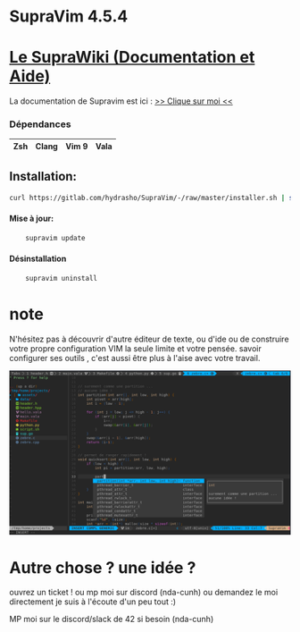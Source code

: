 # SupraVim 4.5.4

# [Le SupraWiki (Documentation et Aide)](https://gitlab.com/hydrasho/SupraVim/-/wikis/home)
La documentation de Supravim est ici : 
[>> Clique sur moi <<](https://gitlab.com/hydrasho/SupraVim/-/wikis/home)


### Dépendances
| Zsh | Clang | Vim 9 | Vala |
|-----|-------|-------|------|
## Installation:
```bash
curl https://gitlab.com/hydrasho/SupraVim/-/raw/master/installer.sh | sh
```

#### Mise à jour:
```bash
    supravim update
```

#### Désinstallation

```bash
    supravim uninstall
```
# note


N'hésitez pas à découvrir d'autre éditeur de texte, ou d'ide ou de construire votre propre configuration VIM la seule limite et votre pensée. savoir configurer ses outils , c'est aussi être plus à l'aise avec votre travail.

<img src="data/README.png"/>

# Autre chose ? une idée ?
ouvrez un ticket ! ou mp moi sur discord (nda-cunh) ou demandez le moi directement
je suis à l'écoute d'un peu tout :)

MP moi sur le discord/slack de 42 si besoin (nda-cunh)
